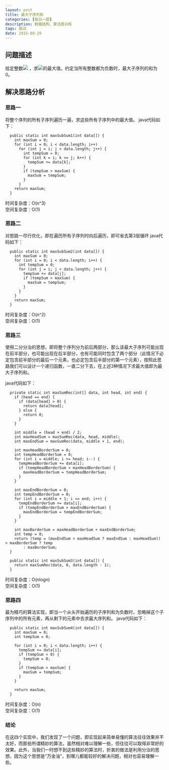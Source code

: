 ```yaml
---
layout: post
title: 最大子序列和
categories: [每日一题]
description: 数据结构、算法题训练
tags: 面试
date: 2015-09-29
---
```

## 问题描述
给定整数<img src="http://www.forkosh.com/mathtex.cgi? A_{1},A_{2},...,A_{n}"> ，求<img src="http://www.forkosh.com/mathtex.cgi? $\sum_{k=i}^j A_{k}$">的最大值。约定当所有整数都为负数时，最大子序列的和为0。

## 解决思路分析

### 思路一
将整个序列的所有子序列遍历一遍，求这些所有子序列中的最大值。
java代码如下：

	  public static int maxSubSum1(int data[]) {
	    int maxSum = 0;
	    for (int i = 0; i < data.length; i++)
	      for (int j = i; j < data.length; j++) {
	        int tempSum = 0;
	        for (int k = i; k <= j; k++) {
	          tempSum += data[k];
	        }
	        if (tempSum > maxSum) {
	          maxSum = tempSum;
	        }
	      }
	    return maxSum;
	  }
时间复杂度：O(n^3)</br>
空间复杂度：O(1)

### 思路二
对思路一尽行优化，即在遍历所有子序列时向后遍历，即可省去第3层循环
java代码如下：

	  public static int maxSubSum2(int data[]) {
	    int maxSum = 0;
	    for (int i = 0; i < data.length; i++) {
	      int tempSum = 0;
	      for (int j = i; j < data.length; j++) {
	        tempSum += data[j];
	        if (tempSum > maxSum) {
	          maxSum = tempSum;
	        }
	      }
	    }
	    return maxSum;
	  }
时间复杂度：O(n^2)</br>
空间复杂度：O(1)

### 思路三 
使用二分分治的思想，即将整个序列分为前后两部分，那么该最大子序列可能出现在前半部分，也可能出现在后半部分，也有可能同时包含了两个部分（此情况下必定包含前半部分的最后一个元素，也必定包含后半部分的第一个元素），按照此思路我们可以设计一个递归函数，一直二分下去，在上述3种情况下求最大值即为最大子序列和。</br>

java代码如下：

	  private static int maxSumRec(int[] data, int head, int end) {
	    if (head == end) {
	      if (data[head] > 0) {
	        return data[head];
	      } else {
	        return 0;
	      }
	    }
	
	    int middle = (head + end) / 2;
	    int maxHeadSum = maxSumRec(data, head, middle);
	    int maxEndSum = maxSumRec(data, middle + 1, end);
	
	    int maxHeadBorderSum = 0;
	    int tempHeadBorderSum = 0;
	    for (int i = middle; i >= head; i--) {
	      tempHeadBorderSum += data[i];
	      if (tempHeadBorderSum > maxHeadBorderSum) {
	        maxHeadBorderSum = tempHeadBorderSum;
	      }
	    }
	
	    int maxEndBorderSum = 0;
	    int tempEndBorderSum = 0;
	    for (int i = middle + 1; i <= end; i++) {
	      tempEndBorderSum += data[i];
	      if (tempEndBorderSum > maxEndBorderSum) {
	        maxEndBorderSum = tempEndBorderSum;
	      }
	    }
	
	    int maxBorderSum = maxHeadBorderSum + maxEndBorderSum;
	    int temp = 0;
	    return (temp = (maxEndSum > maxHeadSum ? maxEndSum : maxHeadSum)) > maxBorderSum ? temp
	        : maxBorderSum;
	  }

	  public static int maxSubSum3(int data[]) {
    	return maxSumRec(data, 0, data.length - 1);
  	  }

时间复杂度：O(nlogn)</br>
空间复杂度：O(1)

### 思路四
最为精巧的算法实现，即当一个从头开始遍历的子序列和为负数时，忽略掉这个子序列中的所有元素，再从剩下的元素中去求最大序列和。
java代码如下：

	  public static int maxSubSum4(int data[]) {
	    int maxSum = 0;
	    int tempSum = 0;
	
	    for (int i = 0; i < data.length; i++) {
	      tempSum += data[i];
	      if (tempSum < 0) {
	        tempSum = 0;
	      }
	      if (tempSum > maxSum) {
	        maxSum = tempSum;
	      }
	    }
	
	    return maxSum;
	  }
时间复杂度：O(n)</br>
空间复杂度：O(1)

### 结论
在这四个实现中，我们发现了一个问题，即实现起来简单易懂的算法往往效果并不太好，而那些所谓精妙的算法，虽然相对难以理解一些，但往往可以取得非常好的效果。此外，当我们一时想不到这些精妙的算法时，折衷的做法是利用分治的思想，因为这个思想是“万金油”，到哪儿都能较好的解决问题，相对也容易理解一些。
